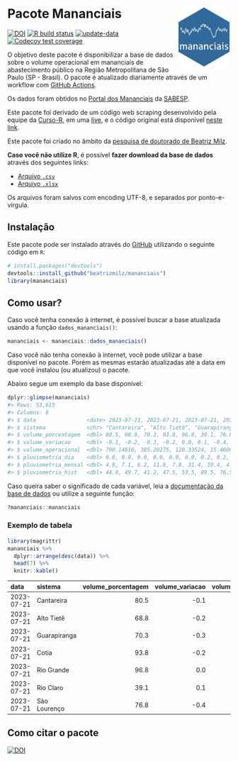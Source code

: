 
<!-- README.md is generated from README.Rmd. Please edit that file -->

# Pacote Mananciais <img src="man/figures/hexlogo.png" align="right" width = "120px"/>

<!-- badges: start -->

[![DOI](https://zenodo.org/badge/DOI/10.5281/zenodo.4733056.svg)](https://doi.org/10.5281/zenodo.4733056)
[![R build
status](https://github.com/beatrizmilz/mananciais/workflows/R-CMD-check/badge.svg)](https://github.com/beatrizmilz/mananciais/actions)
[![update-data](https://github.com/beatrizmilz/mananciais/actions/workflows/2-update_data.yaml/badge.svg)](https://github.com/beatrizmilz/mananciais/actions/workflows/2-update_data.yaml)
[![Codecov test
coverage](https://codecov.io/gh/beatrizmilz/mananciais/branch/master/graph/badge.svg)](https://codecov.io/gh/beatrizmilz/mananciais?branch=master)
<!-- badges: end -->

O objetivo deste pacote é disponibilizar a base de dados sobre o volume
operacional em mananciais de abastecimento público na Região
Metropolitana de São Paulo (SP - Brasil). O pacote é atualizado
diariamente através de um workflow com [GitHub
Actions](https://github.com/beatrizmilz/mananciais/actions).

Os dados foram obtidos no [Portal dos
Mananciais](http://mananciais.sabesp.com.br/Situacao) da
[SABESP](http://site.sabesp.com.br/site/Default.aspx).

Este pacote foi derivado de um código web scraping desenvolvido pela
equipe da [Curso-R](https://www.curso-r.com/), em uma
[live](https://youtu.be/jvZIxrMmOcQ), e o código original está
disponível [neste
link](https://github.com/curso-r/lives/blob/master/drafts/20200730_scraper_sabesp.R).

Este pacote foi criado no âmbito da [pesquisa de doutorado de Beatriz
Milz](https://beatrizmilz.github.io/tese/).

**Caso você não utilize R**, é possível **fazer download da base de
dados** através dos seguintes links:

- [Arquivo
  `.csv`](https://github.com/beatrizmilz/mananciais/raw/master/inst/extdata/mananciais.csv)
- [Arquivo
  `.xlsx`](https://github.com/beatrizmilz/mananciais/blob/master/inst/extdata/mananciais.xlsx?raw=true)

Os arquivos foram salvos com encoding UTF-8, e separados por
ponto-e-vírgula.

## Instalação

Este pacote pode ser instalado através do [GitHub](https://github.com/)
utilizando o seguinte código em `R`:

``` r
# install.packages("devtools")
devtools::install_github("beatrizmilz/mananciais")
library(mananciais)
```

## Como usar?

Caso você tenha conexão à internet, é possível buscar a base atualizada
usando a função `dados_mananciais()`:

``` r
mananciais <- mananciais::dados_mananciais() 
```

Caso você não tenha conexão à internet, você pode utilizar a base
disponível no pacote. Porém as mesmas estarão atualizadas até a data em
que você instalou (ou atualizou) o pacote.

Abaixo segue um exemplo da base disponível:

``` r
dplyr::glimpse(mananciais)
#> Rows: 53,615
#> Columns: 8
#> $ data                <date> 2023-07-21, 2023-07-21, 2023-07-21, 2023-07-21, 2…
#> $ sistema             <chr> "Cantareira", "Alto Tietê", "Guarapiranga", "Cotia…
#> $ volume_porcentagem  <dbl> 80.5, 68.8, 70.3, 93.8, 96.8, 39.1, 76.8, 80.6, 69…
#> $ volume_variacao     <dbl> -0.1, -0.2, -0.3, -0.2, 0.0, 0.1, -0.4, -0.1, -0.1…
#> $ volume_operacional  <dbl> 790.14616, 385.29275, 120.33524, 15.46861, 108.593…
#> $ pluviometria_dia    <dbl> 0.0, 0.0, 0.0, 0.0, 0.0, 0.0, 0.2, 0.2, 0.1, 0.2, …
#> $ pluviometria_mensal <dbl> 4.8, 7.1, 6.2, 11.6, 7.8, 31.4, 19.4, 4.8, 7.1, 6.…
#> $ pluviometria_hist   <dbl> 44.0, 49.7, 41.2, 47.5, 53.5, 89.5, 76.5, 44.0, 49…
```

Caso queira saber o significado de cada variável, leia a [documentação
da base de
dados](https://beatrizmilz.github.io/mananciais/reference/mananciais.html)
ou utilize a seguinte função:

``` r
?mananciais::mananciais
```

### Exemplo de tabela

``` r
library(magrittr)
mananciais %>% 
  dplyr::arrange(desc(data)) %>% 
  head(7) %>%
  knitr::kable()
```

| data       | sistema      | volume_porcentagem | volume_variacao | volume_operacional | pluviometria_dia | pluviometria_mensal | pluviometria_hist |
|:-----------|:-------------|-------------------:|----------------:|-------------------:|-----------------:|--------------------:|------------------:|
| 2023-07-21 | Cantareira   |               80.5 |            -0.1 |          790.14616 |              0.0 |                 4.8 |              44.0 |
| 2023-07-21 | Alto Tietê   |               68.8 |            -0.2 |          385.29275 |              0.0 |                 7.1 |              49.7 |
| 2023-07-21 | Guarapiranga |               70.3 |            -0.3 |          120.33524 |              0.0 |                 6.2 |              41.2 |
| 2023-07-21 | Cotia        |               93.8 |            -0.2 |           15.46861 |              0.0 |                11.6 |              47.5 |
| 2023-07-21 | Rio Grande   |               96.8 |             0.0 |          108.59308 |              0.0 |                 7.8 |              53.5 |
| 2023-07-21 | Rio Claro    |               39.1 |             0.1 |            5.34531 |              0.0 |                31.4 |              89.5 |
| 2023-07-21 | São Lourenço |               76.8 |            -0.4 |           68.23361 |              0.2 |                19.4 |              76.5 |

## Como citar o pacote

[![DOI](https://zenodo.org/badge/DOI/10.5281/zenodo.4733056.svg)](https://doi.org/10.5281/zenodo.4733056)
